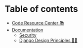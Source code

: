 # Table of contents

* [Code Resource Center 📚](README.md)
* [Documentation](documentation/README.md)
  * [Security](documentation/security.md)
  * [Django Design Principles 📐📏](documentation/design.md)

